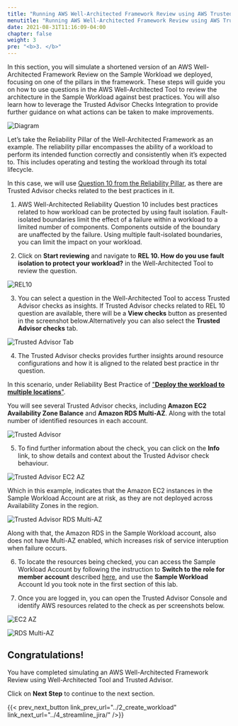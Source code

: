 ```yaml
---
title: "Running AWS Well-Architected Framework Review using AWS Trusted Advisor."
menutitle: "Running AWS Well-Architected Framework Review using AWS Trusted Advisor."
date: 2021-08-31T11:16:09-04:00
chapter: false
weight: 3
pre: "<b>3. </b>"
---
```

In this section, you will simulate a shortened version of an AWS Well-Architected Framework Review on the Sample Workload we deployed, focusing on one of the pillars in the framework. These steps will guide you on how to use questions in the AWS Well-Architected Tool to review the architecture in the Sample Workload against best practices. You will also learn how to leverage the Trusted Advisor Checks Integration to provide further guidance on what actions can be taken to make improvements.

![Diagram](/watool/200_Accelerating_Well_Architected_Framework_Reviews_using_integrated_AWS_Trusted_Advisor_insights/Images/section3_architecture.png)

Let’s take the Reliability Pillar of the Well-Architected Framework as an example. The reliability pillar encompasses the ability of a workload to perform its intended function correctly and consistently when it’s expected to. This includes operating and testing the workload through its total lifecycle.

In this case, we will use [Question 10 from the Reliability Pillar](https://wa.aws.amazon.com/wat.question.REL_10.en.html), as there are Trusted Advisor checks related to the best practices in it.

1. AWS Well-Architected Reliability Question 10 includes best practices related to how workload can be protected by using fault isolation. Fault-isolated boundaries limit the effect of a failure within a workload to a limited number of components. Components outside of the boundary are unaffected by the failure. Using multiple fault-isolated boundaries, you can limit the impact on your workload. 

2. Click on **Start reviewing** and navigate to **REL 10. How do you use fault isolation to protect your workload?** in the Well-Architected Tool to review the question.

![REL10](/watool/200_Accelerating_Well_Architected_Framework_Reviews_using_integrated_AWS_Trusted_Advisor_insights/Images/section3_q10.png)


3. You can select a question in the Well-Architected Tool to access Trusted Advisor checks as insights. If Trusted Advisor checks related to REL 10 question are available, there will be a **View checks** button as presented in the screenshot below.Alternatively you can also select the **Trusted Advisor checks** tab.

![Trusted Advisor Tab](/watool/200_Accelerating_Well_Architected_Framework_Reviews_using_integrated_AWS_Trusted_Advisor_insights/Images/section3_access_ta.png)

4. The Trusted Advisor checks provides further insights around resource configurations and how it is aligned to the related best practice in thr question.

In this scenario, under Reliability Best Practice of ["**Deploy the workload to multiple locations**"](https://docs.aws.amazon.com/wellarchitected/latest/framework/rel_fault_isolation_multiaz_region_system.html). 

You will see several Trusted Advisor checks, including **Amazon EC2 Availability Zone Balance** and **Amazon RDS Multi-AZ**. Along with the total number of identified resources in each account. 

![Trusted Advisor](/watool/200_Accelerating_Well_Architected_Framework_Reviews_using_integrated_AWS_Trusted_Advisor_insights/Images/section3_ta.png)

5. To find further information about the check, you can click on the **Info** link, to show details and context about the Trusted Advisor check behaviour.

![Trusted Advisor EC2 AZ](/watool/200_Accelerating_Well_Architected_Framework_Reviews_using_integrated_AWS_Trusted_Advisor_insights/Images/section3_ec2_az.png)

Which in this example, indicates that the Amazon EC2 instances in the Sample Workload Account are at risk, as they are not deployed across Availability Zones in the region. 

![Trusted Advisor RDS Multi-AZ](/watool/200_Accelerating_Well_Architected_Framework_Reviews_using_integrated_AWS_Trusted_Advisor_insights/Images/section3_rds.png)

Along with that, the Amazon RDS in the Sample Workload account, also does not have Multi-AZ enabled, which increases risk of service interuption when failure occurs.

6. To locate the  resources being checked, you can access the Sample Workload Account by following the instruction to **Switch to the role for member account** described [here](https://docs.aws.amazon.com/organizations/latest/userguide/orgs_manage_accounts_access.html#orgs_manage_accounts_access-cross-account-role), and use the **Sample Workload** Account Id you took note in the first section of this lab.

7. Once you are logged in, you can open the Trusted Advisor Console and identify AWS resources related to the check as per screenshots below.

![EC2 AZ](/watool/200_Accelerating_Well_Architected_Framework_Reviews_using_integrated_AWS_Trusted_Advisor_insights/Images/section3_ta_ec2_az.png)

![RDS Multi-AZ](/watool/200_Accelerating_Well_Architected_Framework_Reviews_using_integrated_AWS_Trusted_Advisor_insights/Images/section3_ta_rds.png)

## Congratulations! 

You have completed simulating an AWS Well-Architected Framework Review using Well-Architected Tool and Trusted Advisor. 

Click on **Next Step** to continue to the next section.

{{< prev_next_button link_prev_url="../2_create_workload" link_next_url="../4_streamline_jira/" />}}
